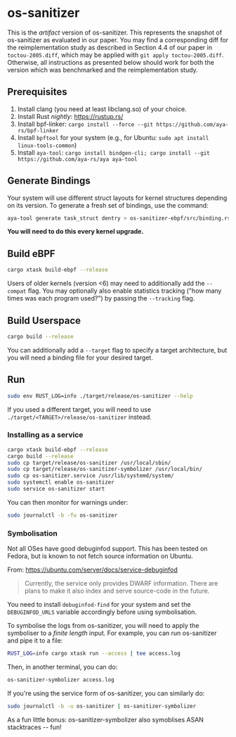 # os-sanitizer

This is the _artifact_ version of os-sanitizer.
This represents the snapshot of os-sanitizer as evaluated in our paper.
You may find a corresponding diff for the reimplementation study as described in Section 4.4 of our paper in `toctou-2005.diff`, which may be applied with `git apply toctou-2005.diff`.
Otherwise, all instructions as presented below should work for both the version which was benchmarked and the reimplementation study.

## Prerequisites

1. Install clang (you need at least libclang.so) of your choice.
2. Install Rust *nightly*: https://rustup.rs/
3. Install bpf-linker: `cargo install --force --git https://github.com/aya-rs/bpf-linker`
4. Install `bpftool` for your system (e.g., for Ubuntu: `sudo apt install linux-tools-common`)
5. Install `aya-tool`: `cargo install bindgen-cli; cargo install --git https://github.com/aya-rs/aya aya-tool`

## Generate Bindings

Your system will use different struct layouts for kernel structures depending on its version.
To generate a fresh set of bindings, use the command:

```sh
aya-tool generate task_struct dentry > os-sanitizer-ebpf/src/binding.rs
```

**You will need to do this every kernel upgrade.**

## Build eBPF

```bash
cargo xtask build-ebpf --release
```

Users of older kernels (version <6) may need to additionally add the `--compat` flag.
You may optionally also enable statistics tracking ("how many times was each program used?") by passing the `--tracking` flag.

## Build Userspace

```bash
cargo build --release
```

You can additionally add a `--target` flag to specify a target architecture, but you will need a binding file for your
desired target.

## Run

```bash
sudo env RUST_LOG=info ./target/release/os-sanitizer --help
```

If you used a different target, you will need to use `./target/<TARGET>/release/os-sanitizer` instead.

### Installing as a service

```bash
cargo xtask build-ebpf --release
cargo build --release
sudo cp target/release/os-sanitizer /usr/local/sbin/
sudo cp target/release/os-sanitizer-symbolizer /usr/local/bin/
sudo cp os-sanitizer.service /usr/lib/systemd/system/
sudo systemctl enable os-sanitizer
sudo service os-sanitizer start
```

You can then monitor for warnings under:

```bash
sudo journalctl -b -fu os-sanitizer
```

### Symbolisation

Not all OSes have good debuginfod support. This has been tested on Fedora, but is known to not
fetch source information on Ubuntu.

From: https://ubuntu.com/server/docs/service-debuginfod
> Currently, the service only provides DWARF information. There are plans to make it also index and serve source-code in
> the future.

You need to install `debuginfod-find` for your system and set the `DEBUGINFOD_URLS` variable
accordingly before using symbolisation.

To symbolise the logs from os-sanitizer, you will need to apply the symboliser to a _finite length_
input. For example, you can run os-sanitizer and pipe it to a file:

```bash
RUST_LOG=info cargo xtask run --access | tee access.log
```

Then, in another terminal, you can do:

```bash
os-sanitizer-symbolizer access.log
```

If you're using the service form of os-sanitizer, you can similarly do:

```bash
sudo journalctl -b -u os-sanitizer | os-sanitizer-symbolizer
```

As a fun little bonus: os-sanitizer-symbolizer also symoblises ASAN stacktraces -- fun!
